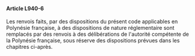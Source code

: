#### Article L940-6

Les renvois faits, par des dispositions du présent code applicables en Polynésie française, à des dispositions de nature réglementaire sont remplacés par des renvois à des délibérations de l'autorité compétente de la Polynésie française, sous réserve des dispositions prévues dans les chapitres ci-après.

